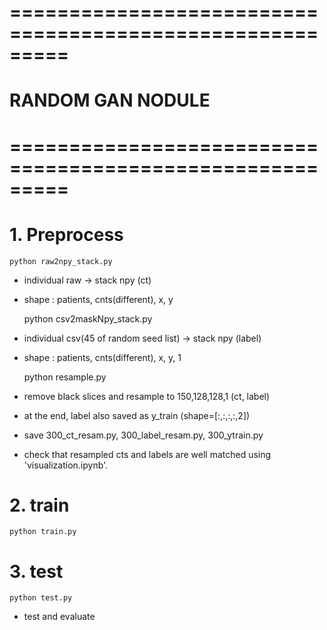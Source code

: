 # =========================================================
# 	RANDOM GAN NODULE
# =========================================================

# 1. Preprocess
    python raw2npy_stack.py  
  - individual raw -> stack npy (ct) 
  - shape : patients, cnts(different), x, y

      python csv2maskNpy_stack.py
  - individual csv(45 of random seed list) -> stack npy (label)
  - shape : patients, cnts(different), x, y, 1

      python resample.py
  - remove black slices and resample to 150,128,128,1 (ct, label)
  - at the end, label also saved as y_train (shape=[:,:,:,:,2])
  - save 300_ct_resam.py, 300_label_resam.py, 300_ytrain.py

  - check that resampled cts and labels are well matched using 'visualization.ipynb'.
  
# 2. train
    python train.py

# 3. test
    python test.py
  - test and evaluate
  
 
 
 
